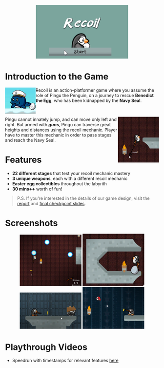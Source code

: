 <div align="center">
    <img width="60%" src="screenshots/v1.0/main_menu.png" />
</div>

# Introduction to the Game

<p align="left">
<img align="left" src="screenshots\v1.0\seal_with_benedict.png" width=100 />

Recoil is an action-platformer game where you assume the role of Pingu the Penguin, on a journey to rescue **Benedict the Egg**, who has been kidnapped by the **Navy Seal**.

</p>

&nbsp;

<p align="left">
<img  height=150 align="right" src="screenshots/v1.0/Recoil_example.png" />

Pingu cannot innately jump, and can move only left and right.
But armed with **_guns_**, Pingu can traverse great heights and distances using the recoil mechanic. Player have to master this mechanic in order to pass stages and reach the Navy Seal.

</p>

# Features

- **22 different stages** that test your recoil mechanic mastery
- **3 unique weapons**, each with a different recoil mechanic
- **Easter egg collectibles** throughout the labyrith
- **30 mins++** worth of fun!

> P.S. If you're interested in the details of our game design, visit the [report](REPORT.docx) and [final checkpoint slides](https://docs.google.com/presentation/d/e/2PACX-1vQFQ5V24Kf21UT13KwYKII_u5fMjBHDwYlm7RuOL2R71W9lvnPlBW68L_oItyH55JE4pRXMBPcGga8a/pub?start=false&loop=false&delayms=3000).

# Screenshots

<div align="center" style="justify-content: center;">
<img style="max-width:40%" src="screenshots/v1.0/energy_cores.png" />
<img style="max-width:40%" src="screenshots/v1.0/Egg_Pickup.png" />
<img style="max-width:40%" src="screenshots/v1.0/enemy.png" />
<img style="max-width:40%" src="screenshots/v1.0/enemy2.png" />
</div>

# Playthrough Videos

- Speedrun with timestamps for relevant features [here](https://www.youtube.com/watch?v=2_mM3nSqtXs)
